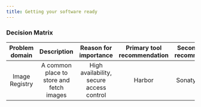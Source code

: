 ```yaml
---
title: Getting your software ready
---
```


### Decision Matrix
| Problem domain | Description | Reason for importance | Primary tool recommendation | Secondary tool recommendation |
|:---:|:---:|:---:|:---:|:---:|
| Image Registry | A common place to store and fetch images | High availability, secure access control | Harbor | Sonatype Nexus |